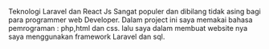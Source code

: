 Teknologi Laravel dan React Js Sangat populer dan dibilang tidak asing bagi para 
programmer web Developer. Dalam project ini saya memakai bahasa pemrograman :
php,html dan css. lalu saya dalam membuat website nya saya menggunakan 
framework Laravel dan sql. 